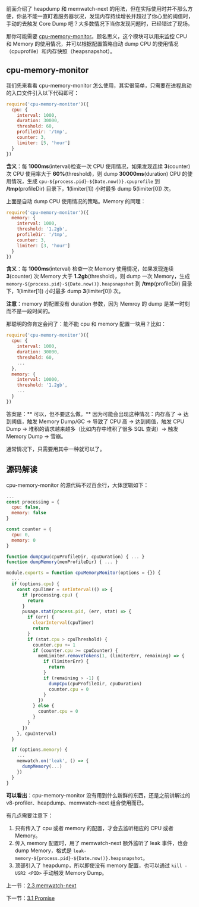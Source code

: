 前面介绍了 heapdump 和 memwatch-next 的用法，但在实际使用时并不那么方便，你总不能一直盯着服务器状况，发现内存持续增长并超过了你心里的阈值时，手动的去触发 Core Dump 吧？大多数情况下当你发现问题时，已经错过了现场。

那你可能需要 [cpu-memory-monitor](https://github.com/nswbmw/cpu-memory-monitor)。顾名思义，这个模块可以用来监控 CPU 和 Memory 的使用情况，并可以根据配置策略自动 dump CPU 的使用情况（cpuprofile）和内存快照（heapsnapshot）。

## cpu-memory-monitor

我们先来看看 cpu-memory-monitor 怎么使用，其实很简单，只需要在进程启动的入口文件引入以下代码即可：

```js
require('cpu-memory-monitor')({
  cpu: {
    interval: 1000,
    duration: 30000,
    threshold: 60,
    profileDir: '/tmp',
    counter: 3,
    limiter: [5, 'hour']
  }
})
```

**含义**：每 **1000ms**(interval)检查一次 CPU 使用情况，如果发现连续 **3**(counter)次 CPU 使用率大于 **60%**(threshold)，则 dump **30000ms**(duration) CPU 的使用情况，生成 `cpu-${process.pid}-${Date.now()}.cpuprofile` 到 **/tmp**(profileDir) 目录下，**1**(limiter[1]) 小时最多 dump **5**(limiter[0]) 次。

上面是自动 dump CPU 使用情况的策略。Memory 的同理：

```js
require('cpu-memory-monitor')({
  memory: {
    interval: 1000,
    threshold: '1.2gb',
    profileDir: '/tmp',
    counter: 3,
    limiter: [3, 'hour']
  }
})
```

**含义**：每 **1000ms**(interval) 检查一次 Memory 使用情况，如果发现连续 **3**(counter) 次 Memory 大于 **1.2gb**(threshold)，则 dump 一次 Memory，生成 `memory-${process.pid}-${Date.now()}.heapsnapshot` 到 **/tmp**(profileDir) 目录下，**1**(limiter[1]) 小时最多 dump **3**(limiter[0]) 次。

**注意**：memory 的配置没有 duration 参数，因为 Memroy 的 dump 是某一时刻而不是一段时间的。

那聪明的你肯定会问了：能不能 cpu 和 memory 配置一块用？比如：

```js
require('cpu-memory-monitor')({
  cpu: {
    interval: 1000,
    duration: 30000,
    threshold: 60,
    ...
  },
  memory: {
    interval: 10000,
    threshold: '1.2gb',
    ...
  }
})
```

答案是：** 可以，但不要这么做。** 因为可能会出现这种情况：内存高了 -> 达到阈值，触发 Memory Dump/GC -> 导致了 CPU 高 -> 达到阈值，触发 CPU Dump -> 堆积的请求越来越多（比如内存中堆积了很多 SQL 查询）-> 触发 Memory Dump -> 雪崩。

通常情况下，只需要用其中一种就可以了。

## 源码解读

cpu-memory-monitor 的源代码不过百余行，大体逻辑如下：

```js
...
const processing = {
  cpu: false,
  memory: false
}

const counter = {
  cpu: 0,
  memory: 0
}

function dumpCpu(cpuProfileDir, cpuDuration) { ... }
function dumpMemory(memProfileDir) { ... }

module.exports = function cpuMemoryMonitor(options = {}) {
  ...
  if (options.cpu) {
    const cpuTimer = setInterval(() => {
      if (processing.cpu) {
        return
      }
      pusage.stat(process.pid, (err, stat) => {
        if (err) {
          clearInterval(cpuTimer)
          return
        }
        if (stat.cpu > cpuThreshold) {
          counter.cpu += 1
          if (counter.cpu >= cpuCounter) {
            memLimiter.removeTokens(1, (limiterErr, remaining) => {
              if (limiterErr) {
                return
              }
              if (remaining > -1) {
                dumpCpu(cpuProfileDir, cpuDuration)
                counter.cpu = 0
              }
            })
          } else {
            counter.cpu = 0
          }
        }
      })
    }, cpuInterval)
  }

  if (options.memory) {
    ...
    memwatch.on('leak', () => {
      dumpMemory(...)
    })
  }
}
```

**可以看出**：cpu-memory-monitor 没有用到什么新鲜的东西，还是之前讲解过的 v8-profiler、heapdump、memwatch-next 组合使用而已。

有几点需要注意下：

1. 只有传入了 cpu 或者 memory 的配置，才会去监听相应的 CPU 或者 Memory。
2. 传入 memory 配置时，用了 memwatch-next 额外监听了 leak 事件，也会 dump Memory，格式是 `leak-memory-${process.pid}-${Date.now()}.heapsnapshot`。
3. 顶部引入了 heapdump，所以即使没有 memory 配置，也可以通过  `kill -USR2 <PID>` 手动触发 Memory Dump。

上一节：[2.3 memwatch-next](https://github.com/nswbmw/node-in-debugging/blob/master/2.3%20memwatch-next.md)

下一节：[3.1 Promise](https://github.com/nswbmw/node-in-debugging/blob/master/3.1%20Promise.md)
